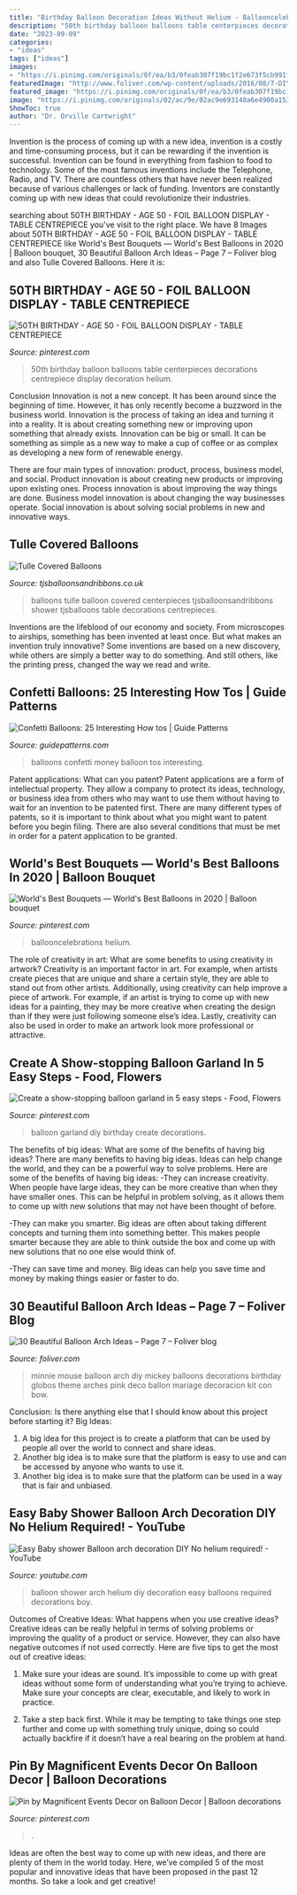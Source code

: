 ```yaml
---
title: "Birthday Balloon Decoration Ideas Without Helium - Ballooncelebrations Helium"
description: "50th birthday balloon balloons table centerpieces decorations centrepiece display decoration helium"
date: "2023-09-09"
categories:
- "ideas"
tags: ["ideas"]
images:
- "https://i.pinimg.com/originals/0f/ea/b3/0feab307f19bc1f2e673f5cb991ffbfa.png"
featuredImage: "http://www.foliver.com/wp-content/uploads/2016/08/7-DIY-Minnie-Mouse-Balloon-Arch.jpg"
featured_image: "https://i.pinimg.com/originals/0f/ea/b3/0feab307f19bc1f2e673f5cb991ffbfa.png"
image: "https://i.pinimg.com/originals/02/ac/9e/02ac9e693140a6e4900a1530a1c89efe.jpg"
ShowToc: true
author: "Dr. Orville Cartwright"
---
```



Invention is the process of coming up with a new idea, invention is a costly and time-consuming process, but it can be rewarding if the invention is successful. Invention can be found in everything from fashion to food to technology. Some of the most famous inventions include the Telephone, Radio, and TV. There are countless others that have never been realized because of various challenges or lack of funding. Inventors are constantly coming up with new ideas that could revolutionize their industries.

	

		
searching about 50TH BIRTHDAY - AGE 50 - FOIL BALLOON DISPLAY - TABLE CENTREPIECE you've visit to the right place. We have 8 Images about 50TH BIRTHDAY - AGE 50 - FOIL BALLOON DISPLAY - TABLE CENTREPIECE like World&#039;s Best Bouquets — World&#039;s Best Balloons in 2020 | Balloon bouquet, 30 Beautiful Balloon Arch Ideas – Page 7 – Foliver blog and also Tulle Covered Balloons. Here it is:
		
    
## 50TH BIRTHDAY - AGE 50 - FOIL BALLOON DISPLAY - TABLE CENTREPIECE

<img loading=lazy src="https://i.pinimg.com/originals/0f/ea/b3/0feab307f19bc1f2e673f5cb991ffbfa.png" onerror="this.onerror=null;this.src='https://tse2.mm.bing.net/th?id=OIP.3WCsaUutzBPcF2qZOwpbGAHaQD&amp;pid=15.1';" alt="50TH BIRTHDAY - AGE 50 - FOIL BALLOON DISPLAY - TABLE CENTREPIECE">

_Source: pinterest.com_

>50th birthday balloon balloons table centerpieces decorations centrepiece display decoration helium. 

	

Conclusion
Innovation is not a new concept. It has been around since the beginning of time. However, it has only recently become a buzzword in the business world.
Innovation is the process of taking an idea and turning it into a reality. It is about creating something new or improving upon something that already exists. Innovation can be big or small. It can be something as simple as a new way to make a cup of coffee or as complex as developing a new form of renewable energy.

There are four main types of innovation: product, process, business model, and social. Product innovation is about creating new products or improving upon existing ones. Process innovation is about improving the way things are done. Business model innovation is about changing the way businesses operate. Social innovation is about solving social problems in new and innovative ways.

    
## Tulle Covered Balloons

<img loading=lazy src="https://www.tjsballoonsandribbons.co.uk/ekmps/shops/tjsballoons/resources/Design/p1010033.jpg" onerror="this.onerror=null;this.src='https://tse1.mm.bing.net/th?id=OIP.MfDvDXWLLRInCyZ2l2vkqwHaJ4&amp;pid=15.1';" alt="Tulle Covered Balloons">

_Source: tjsballoonsandribbons.co.uk_

>balloons tulle balloon covered centerpieces tjsballoonsandribbons shower tjsballoons table decorations centrepieces. 

	

Inventions are the lifeblood of our economy and society. From microscopes to airships, something has been invented at least once. But what makes an invention truly innovative? Some inventions are based on a new discovery, while others are simply a better way to do something. And still others, like the printing press, changed the way we read and write.

    
## Confetti Balloons: 25 Interesting How Tos | Guide Patterns

<img loading=lazy src="http://www.guidepatterns.com/wp-content/uploads/2016/02/Confetti-Balloons-with-Money.jpg" onerror="this.onerror=null;this.src='https://tse2.mm.bing.net/th?id=OIP.JM6p4GW3rr5NEBMMy6mv7QHaKx&amp;pid=15.1';" alt="Confetti Balloons: 25 Interesting How tos | Guide Patterns">

_Source: guidepatterns.com_

>balloons confetti money balloon tos interesting. 

	

Patent applications: What can you patent?
Patent applications are a form of intellectual property. They allow a company to protect its ideas, technology, or business idea from others who may want to use them without having to wait for an invention to be patented first. There are many different types of patents, so it is important to think about what you might want to patent before you begin filing. There are also several conditions that must be met in order for a patent application to be granted.

    
## World&#039;s Best Bouquets — World&#039;s Best Balloons In 2020 | Balloon Bouquet

<img loading=lazy src="https://i.pinimg.com/736x/21/22/06/212206c8fc48571e01775b38a7842dfd.jpg" onerror="this.onerror=null;this.src='https://tse3.mm.bing.net/th?id=OIP.ptE3QzT8a1hD0S0xSYU48gHaJ3&amp;pid=15.1';" alt="World&#039;s Best Bouquets — World&#039;s Best Balloons in 2020 | Balloon bouquet">

_Source: pinterest.com_

>ballooncelebrations helium. 

	

The role of creativity in art: What are some benefits to using creativity in artwork?
Creativity is an important factor in art. For example, when artists create pieces that are unique and share a certain style, they are able to stand out from other artists. Additionally, using creativity can help improve a piece of artwork. For example, if an artist is trying to come up with new ideas for a painting, they may be more creative when creating the design than if they were just following someone else’s idea. Lastly, creativity can also be used in order to make an artwork look more professional or attractive.

    
## Create A Show-stopping Balloon Garland In 5 Easy Steps - Food, Flowers

<img loading=lazy src="https://i.pinimg.com/736x/9c/ca/ba/9ccabaac9f740c354e9e0157df2c9e55.jpg" onerror="this.onerror=null;this.src='https://tse4.mm.bing.net/th?id=OIP.MykLpXiGdjYERvzoqzDpfQHaMW&amp;pid=15.1';" alt="Create a show-stopping balloon garland in 5 easy steps - Food, Flowers">

_Source: pinterest.com_

>balloon garland diy birthday create decorations. 

	

The benefits of big ideas: What are some of the benefits of having big ideas?
There are many benefits to having big ideas. Ideas can help change the world, and they can be a powerful way to solve problems. Here are some of the benefits of having big ideas: 
-They can increase creativity. When people have large ideas, they can be more creative than when they have smaller ones. This can be helpful in problem solving, as it allows them to come up with new solutions that may not have been thought of before. 

-They can make you smarter. Big ideas are often about taking different concepts and turning them into something better. This makes people smarter because they are able to think outside the box and come up with new solutions that no one else would think of. 

-They can save time and money. Big ideas can help you save time and money by making things easier or faster to do.

    
## 30 Beautiful Balloon Arch Ideas – Page 7 – Foliver Blog

<img loading=lazy src="http://www.foliver.com/wp-content/uploads/2016/08/7-DIY-Minnie-Mouse-Balloon-Arch.jpg" onerror="this.onerror=null;this.src='https://tse3.mm.bing.net/th?id=OIP.ljmf_2c86_0vfv_Fu_feZQHaJ4&amp;pid=15.1';" alt="30 Beautiful Balloon Arch Ideas – Page 7 – Foliver blog">

_Source: foliver.com_

>minnie mouse balloon arch diy mickey balloons decorations birthday globos theme arches pink deco ballon mariage decoracion kit con bow. 

	

Conclusion: Is there anything else that I should know about this project before starting it?
Big Ideas:
1. A big idea for this project is to create a platform that can be used by people all over the world to connect and share ideas.
2. Another big idea is to make sure that the platform is easy to use and can be accessed by anyone who wants to use it.
3. Another big idea is to make sure that the platform can be used in a way that is fair and unbiased.

    
## Easy Baby Shower Balloon Arch Decoration DIY No Helium Required! - YouTube

<img loading=lazy src="https://i.ytimg.com/vi/cTuTfDw6HX4/maxresdefault.jpg" onerror="this.onerror=null;this.src='https://tse2.mm.bing.net/th?id=OIP.dGyk6bJW7akgWD2Y23zQvgHaEK&amp;pid=15.1';" alt="Easy Baby shower Balloon arch decoration DIY No helium required! - YouTube">

_Source: youtube.com_

>balloon shower arch helium diy decoration easy balloons required decorations boy. 

	

Outcomes of Creative Ideas: What happens when you use creative ideas?
Creative ideas can be really helpful in terms of solving problems or improving the quality of a product or service. However, they can also have negative outcomes if not used correctly. Here are five tips to get the most out of creative ideas:
1. Make sure your ideas are sound. It’s impossible to come up with great ideas without some form of understanding what you’re trying to achieve. Make sure your concepts are clear, executable, and likely to work in practice.

2. Take a step back first. While it may be tempting to take things one step further and come up with something truly unique, doing so could actually backfire if it doesn’t have a real bearing on the problem at hand.

    
## Pin By Magnificent Events Decor On Balloon Decor | Balloon Decorations

<img loading=lazy src="https://i.pinimg.com/originals/02/ac/9e/02ac9e693140a6e4900a1530a1c89efe.jpg" onerror="this.onerror=null;this.src='https://tse4.mm.bing.net/th?id=OIP.wlAxIruRsLHB1bQDOW5afAHaJ4&amp;pid=15.1';" alt="Pin by Magnificent Events Decor on Balloon Decor | Balloon decorations">

_Source: pinterest.com_

>. 

	

Ideas are often the best way to come up with new ideas, and there are plenty of them in the world today. Here, we’ve compiled 5 of the most popular and innovative ideas that have been proposed in the past 12 months. So take a look and get creative!

